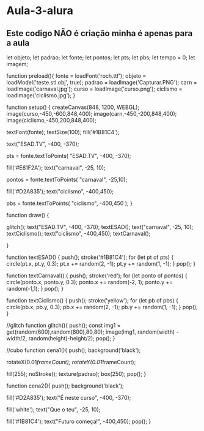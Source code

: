 # Aula-3-alura

## Este codigo NÃO é criação minha é apenas para a aula

let objeto;
let padrao;
let fonte;
let pontos;
let pts;
let pbs;
let tempo = 0;
let imagem;

function preload(){
  fonte = loadFont('roch.ttf');
  objeto = loadModel('teste.stl.obj', true);
  padrao = loadImage('Capturar.PNG');
  carn = loadImage('carnaval.jpg');
  curso = loadImage('curso.png');
  ciclismo = loadImage('ciclismo.jpg');
}

function setup() {
  createCanvas(848, 1200, WEBGL);
  image(curso,-450,-600,848,400);
  image(carn,-450,-200,848,400);
  image(ciclismo,-450,200,848,400);
 
  textFont(fonte);
  textSize(100);
  fill('#1B81C4');
 
  text("ESAD.TV", -400, -370);

  pts = fonte.textToPoints(
    "ESAD.TV", -400, -370);
 
  fill('#E61F2A');
  text("carnaval", -25, 10);

  pontos = fonte.textToPoints(
    "carnaval", -25,10);
 
  fill('#D2A835');
  text("ciclismo", -400,450);

  pbs = fonte.textToPoints(
    "ciclismo", -400,450
  );
}

function draw() {
 
 
 
  glitch();
  text("ESAD.TV", -400, -370);
  textESAD();
  text("carnaval", -25, 10);
  textCiclismo();
    text("ciclismo", -400,450);
  textCarnaval();
 
}

function textESAD() {
  push();
  stroke('#1B81C4');
  for (let pt of pts) {
    circle(pt.x, pt.y, 0.3);
    pt.x += random(2, -1);
    pt.y += random(1, -1);
  }
  pop();
}

function textCarnaval() {
  push();
  stroke('red');
  for (let ponto of pontos) {
    circle(ponto.x, ponto.y, 0.3);
    ponto.x += random(-2, 1);
    ponto.y += random(-1,1);
  }
  pop();
}

function textCiclismo() {
  push();
  stroke('yellow');
  for (let pb of pbs) {
    circle(pb.x, pb.y, 0.3);
    pb.x += random(2, -1);
    pb.y += random(1, -1);
  }
  pop();
}

//glitch
function glitch(){
  push();
  const img1 = get(random(600),random(800),80,80);
  image(img1, random(width) -width/2, random(height)-height/2);
  pop();
}

//cubo
function cena1(){
  push();
  background('black');
 
  rotateX(0.01*frameCount);
  rotateY(0.01*frameCount);
 
  fill(255);
  noStroke();
  texture(padrao);
  box(250);
  pop();
}

function cena2(){
  push();
  background('black');
 
  fill('#D2A835');
  text("É neste curso", -400, -370);
 
  fill('white');
  text("Que o teu", -25, 10);
 
  fill('#1B81C4');
  text("Futuro começa!", -400,450);
  pop();
}
